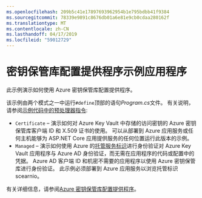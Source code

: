 ```yaml
---
ms.openlocfilehash: 209b5c41e17897693962954b1e795bdbb41f9384
ms.sourcegitcommit: 78339e9891c8676db01a6e81e9cb0cdaa280162f
ms.translationtype: MT
ms.contentlocale: zh-CN
ms.lasthandoff: 04/17/2019
ms.locfileid: "59012729"
---
```

# <a name="key-vault-configuration-provider-sample-app"></a>密钥保管库配置提供程序示例应用程序

此示例演示如何使用 Azure 密钥保管库配置提供程序。

该示例由两个模式之一中运行`#define`顶部的语句*Program.cs*文件。 有关说明，请参阅[示例代码中的预处理器指令](https://docs.microsoft.com/aspnet/core#preprocessor-directives-in-sample-code):

* `Certificate` &ndash; 演示如何对 Azure Key Vault 中存储的访问密钥的 Azure 密钥保管库客户端 ID 和 X.509 证书的使用。 可以从部署到 Azure 应用服务或任何主机能够为 ASP.NET Core 应用提供服务的任何位置运行此版本的示例。
* `Managed` &ndash; 演示如何使用 Azure 的[托管服务标识](https://docs.microsoft.com/azure/active-directory/managed-identities-azure-resources/overview)进行身份验证对 Azure Key Vault 应用程序与 Azure AD 身份验证，而无需在应用程序的代码或配置中的凭据。 Azure AD 客户端 ID 和机密不需要的应用程序以使用 Azure 密钥保管库进行身份验证。 此示例必须部署到 Azure 应用服务以浏览托管标识 scearnio。

有关详细信息，请参阅[Azure 密钥保管库配置提供程序](https://docs.microsoft.com/aspnet/core/security/key-vault-configuration)。
